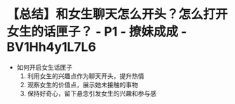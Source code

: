 # 【总结】和女生聊天怎么开头？怎么打开女生的话匣子？ - P1 - 撩妹成成 - BV1Hh4y1L7L6

-   如何开启女生话匣子
    1.  利用女生的兴趣点作为聊天开头，提升热情
    2.  观察女生的价值点，展示她未接触的事物
    3.  保持好奇心，留下悬念引发女生的兴趣和参与感